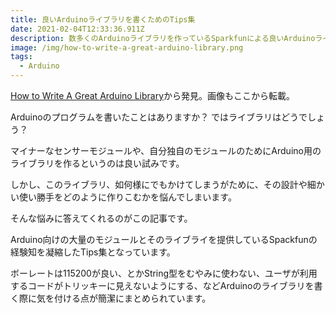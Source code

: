 ```yaml
---
title: 良いArduinoライブラリを書くためのTips集
date: 2021-02-04T12:33:36.911Z
description: 数多くのArduinoライブラリを作っているSparkfunによる良いArduinoライブラリ作成のためのTips集です。
image: /img/how-to-write-a-great-arduino-library.png
tags:
  - Arduino
---
```

[How to Write A Great Arduino Library](https://www.sparkfun.com/news/3245)から発見。画像もここから転載。

Arduinoのプログラムを書いたことはありますか？ ではライブラリはどうでしょう？

マイナーなセンサーモジュールや、自分独自のモジュールのためにArduino用のライブラリを作るというのは良い試みです。

しかし、このライブラリ、如何様にでもかけてしまうがために、その設計や細かい使い勝手をどのように作りこむかを悩んでしまいます。

そんな悩みに答えてくれるのがこの記事です。

Arduino向けの大量のモジュールとそのライブライを提供しているSpackfunの経験知を凝縮したTips集となっています。

ボーレートは115200が良い、とかString型をむやみに使わない、ユーザが利用するコードがトリッキーに見えないようにする、などArduinoのライブラリを書く際に気を付ける点が簡潔にまとめられています。
